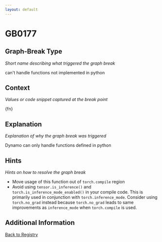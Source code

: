 ```yaml
---
layout: default
---
```

# GB0177

## Graph-Break Type
*Short name describing what triggered the graph break*

can't handle functions not implemented in python 

## Context
*Values or code snippet captured at the break point*

{fn}

## Explanation
*Explanation of why the graph break was triggered*

Dynamo can only handle functions defined in python

## Hints
*Hints on how to resolve the graph break*

- Move usage of this function out of `torch.compile` region
- Avoid using `tensor.is_inference()` and `torch.is_inference_mode_enabled()` in your compile code. This is primarily used in conjunction with `torch.inference_mode`. Consider using `torch.no_grad` instead because `torch.no_grad` leads to same improvements as `inference_mode` when `torch.compile` is used.


## Additional Information

<!-- ADDITIONAL INFORMATION START - Add custom information below this line -->

<!-- ADDITIONAL INFORMATION END -->

[Back to Registry](../index.html)
